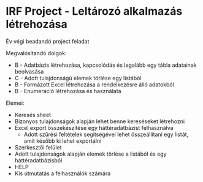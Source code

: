 # IRF Project - Leltározó alkalmazás létrehozása
Év végi beadandó project feladat

Megvalósítandó dolgok: 
* B -  Adatbázis létrehozása, kapcsolódás és legalább egy tábla adatainak beolvasása
* C -  Adott tulajdonságú elemek törlése egy listából
* B -  Formázott Excel létrehozása a rendelkezésre álló adatokból
* B -  Enumeráció létrehozása és használata

Elemei:
* Keresés sheet
 * Bizonyos tulajdonságok alapján lehet benne kereséseket létrehozni
* Excel export összekészítése egy háttéradatbázist felhasználva
  * Adott szűrési feltételek segítségével lehet összeállítani egy listát, amit később ki lehet exportálni
* Szerkesztői felület
 * Adott tulajdonságok alapján elemek törlése a listából és egy háttéradatbázisból
* HELP
 * Kis útmutatás a felhasználók számára


